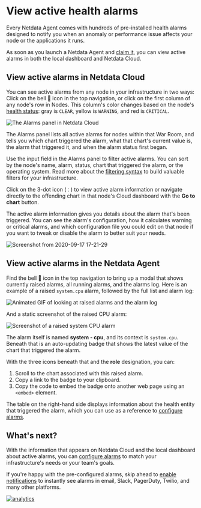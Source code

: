 <!--
title: "View active health alarms"
description: "View active alarms and their rich data to discover and resolve anomalies and performance issues across your infrastructure."
custom_edit_url: https://github.com/netdata/netdata/edit/master/docs/monitor/view-active-alarms.md
-->

# View active health alarms

Every Netdata Agent comes with hundreds of pre-installed health alarms designed to notify you when an anomaly or
performance issue affects your node or the applications it runs.

As soon as you launch a Netdata Agent and [claim it](/docs/get/README.md#claim-your-node-on-netdata-cloud), you can view
active alarms in both the local dashboard and Netdata Cloud.

## View active alarms in Netdata Cloud

You can see active alarms from any node in your infrastructure in two ways: Click on the bell 🔔 icon in the top
navigation, or click on the first column of any node's row in Nodes. This column's color changes based on the node's
[health status](/health/REFERENCE.md#alarm-statuses): gray is `CLEAR`, yellow is `WARNING`, and red is `CRITICAL`.

![The Alarms panel in Netdata
Cloud](https://user-images.githubusercontent.com/1153921/93541137-70761f00-f90a-11ea-89ef-7948c6213200.png)

The Alarms panel lists all active alarms for nodes within that War Room, and tells you which chart triggered the alarm,
what that chart's current value is, the alarm that triggered it, and when the alarm status first began.

Use the input field in the Alarms panel to filter active alarms. You can sort by the node's name, alarm, status, chart
that triggered the alarm, or the operating system. Read more about the [filtering
syntax](/docs/visualize/view-all-nodes.md#filter-and-group-your-infrastructure) to build valuable filters for your
infrastructure.

Click on the 3-dot icon (`⋮`) to view active alarm information or navigate directly to the offending chart in that
node's Cloud dashboard with the **Go to chart** button.

The active alarm information gives you details about the alarm that's been triggered. You can see the alarm's
configuration, how it calculates warning or critical alarms, and which configuration file you could edit on that node if
you want to tweak or disable the alarm to better suit your needs.

![Screenshot from 2020-09-17
17-21-29](https://user-images.githubusercontent.com/1153921/93541139-710eb580-f90a-11ea-809d-25afe1270108.png)

## View active alarms in the Netdata Agent

Find the bell 🔔 icon in the top navigation to bring up a modal that shows currently raised alarms, all running alarms,
and the alarms log. Here is an example of a raised `system.cpu` alarm, followed by the full list and alarm log:

![Animated GIF of looking at raised alarms and the alarm
log](https://user-images.githubusercontent.com/1153921/80842482-8c289500-8bb6-11ea-9791-600cfdbe82ce.gif)

And a static screenshot of the raised CPU alarm: 

![Screenshot of a raised system CPU
alarm](https://user-images.githubusercontent.com/1153921/80842330-2dfbb200-8bb6-11ea-8147-3cd366eb0f37.png)

The alarm itself is named **system - cpu**, and its context is `system.cpu`. Beneath that is an auto-updating badge that
shows the latest value of the chart that triggered the alarm.

With the three icons beneath that and the **role** designation, you can:

1.  Scroll to the chart associated with this raised alarm.
2.  Copy a link to the badge to your clipboard.
3.  Copy the code to embed the badge onto another web page using an `<embed>` element.

The table on the right-hand side displays information about the health entity that triggered the alarm, which you can
use as a reference to [configure alarms](/docs/monitor/configure-alarms.md).

## What's next?

With the information that appears on Netdata Cloud and the local dashboard about active alarms, you can [configure
alarms](/docs/monitor/configure-alarms.md) to match your infrastructure's needs or your team's goals.

If you're happy with the pre-configured alarms, skip ahead to [enable
notifications](/docs/monitor/enable-notifications.md) to instantly see alarms in email, Slack, PagerDuty, Twilio, and
many other platforms.

[![analytics](https://www.google-analytics.com/collect?v=1&aip=1&t=pageview&_s=1&ds=github&dr=https%3A%2F%2Fgithub.com%2Fnetdata%2Fnetdata&dl=https%3A%2F%2Fmy-netdata.io%2Fgithub%2Fdocs%2Fmonitor%2Fview-active-alarms&_u=MAC~&cid=5792dfd7-8dc4-476b-af31-da2fdb9f93d2&tid=UA-64295674-3)](<>)
